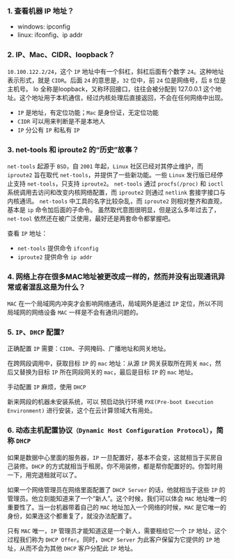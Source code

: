 ### 1. 查看机器 IP 地址？

- windows: ipconfig
- linux: ifconfig、ip addr

### 2. IP、Mac、CIDR、loopback？

`10.100.122.2/24`，这个 `IP` 地址中有一个斜杠，斜杠后面有个数字 `24`。这种地址表示形式，就是 `CIDR`。后面 `24` 的意思是，`32` 位中，前 `24` 位是网络号，后 `8` 位是主机号。
lo 全称是loopback，又称环回接口，往往会被分配到 127.0.0.1 这个地址。这个地址用于本机通信，经过内核处理后直接返回，不会在任何网络中出现。
- `IP` 是地址，有定位功能；`Mac` 是身份证，无定位功能
- `CIDR` 可以用来判断是不是本地人
- `IP` 分公有 `IP` 和私有 `IP`

### 3. net-tools 和 iproute2 的“历史”故事？

`net-tools` 起源于 `BSD`，自 `2001` 年起，`Linux` 社区已经对其停止维护，而 `iproute2` 旨在取代 `net-tools`，并提供了一些新功能。一些 `Linux` 发行版已经停止支持 `net-tools`，只支持 `iproute2`。
`net-tools` 通过 `procfs(/proc)` 和 `ioctl` 系统调用去访问和改变内核网络配置，而 `iproute2` 则通过 `netlink` 套接字接口与内核通讯。
`net-tools` 中工具的名字比较杂乱，而 `iproute2` 则相对整齐和直观，基本是 `ip` 命令加后面的子命令。
虽然取代意图很明显，但是这么多年过去了，`net-tool` 依然还在被广泛使用，最好还是两套命令都掌握吧。

查看 `IP` 地址：
- `net-tools` 提供命令 `ifconfig`
- `iproute2` 提供命令 `ip addr`

### 4. 网络上存在很多MAC地址被更改成一样的，然而并没有出现通讯异常或者混乱这是为什么？

`MAC` 在一个局域网内冲突才会影响网络通讯，局域网外是通过 `IP` 定位，所以不同局域网的网络设备 `MAC` 一样是不会有通讯问题的。

### 5. `IP`、`DHCP` 配置?
正确配置 `IP` 需要：`CIDR`、子网掩码、广播地址和网关地址。

在跨网段调用中，获取目标 `IP` 的 `mac` 地址：从源 `IP` 网关获取所在网关 `mac`，然后又替换为目标 `IP` 所在网段网关的 `mac`，最后是目标 `IP` 的 `mac` 地址。

手动配置 `IP` 麻烦，使用 `DHCP`

新来网段的机器未安装系统，可以 预启动执行环境 `PXE(Pre-boot Execution Environment)` 进行安装，这个在云计算领域大有用处。

### 6. 动态主机配置协议`（Dynamic Host Configuration Protocol）`，简称 `DHCP`

如果是数据中心里面的服务器，`IP` 一旦配置好，基本不会变，这就相当于买房自己装修。`DHCP` 的方式就相当于租房。你不用装修，都是帮你配置好的。你暂时用一下，用完退租就可以了。

如果一个网络管理员在网络里面配置了 `DHCP Server` 的话，他就相当于这些 `IP` 的管理员。他立刻能知道来了一个“新人”。这个时候，我们可以体会 `MAC` 地址唯一的重要性了。当一台机器带着自己的 `MAC` 地址加入一个网络的时候，`MAC` 是它唯一的身份，如果连这个都重复了，就没办法配置了。

只有 `MAC` 唯一，`IP` 管理员才能知道这是一个新人，需要租给它一个 `IP` 地址，这个过程我们称为 `DHCP Offer`。同时，`DHCP Server` 为此客户保留为它提供的 `IP` 地址，从而不会为其他 `DHCP` 客户分配此 `IP` 地址。

